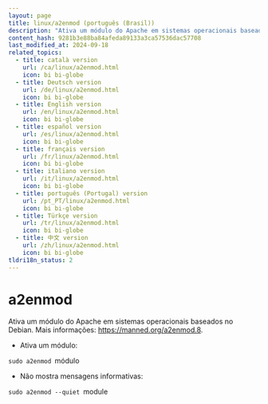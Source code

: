 ```yaml
---
layout: page
title: linux/a2enmod (português (Brasil))
description: "Ativa um módulo do Apache em sistemas operacionais baseados no Debian."
content_hash: 9281b3e88ba84afeda89133a3ca57536dac57708
last_modified_at: 2024-09-18
related_topics:
  - title: català version
    url: /ca/linux/a2enmod.html
    icon: bi bi-globe
  - title: Deutsch version
    url: /de/linux/a2enmod.html
    icon: bi bi-globe
  - title: English version
    url: /en/linux/a2enmod.html
    icon: bi bi-globe
  - title: español version
    url: /es/linux/a2enmod.html
    icon: bi bi-globe
  - title: français version
    url: /fr/linux/a2enmod.html
    icon: bi bi-globe
  - title: italiano version
    url: /it/linux/a2enmod.html
    icon: bi bi-globe
  - title: português (Portugal) version
    url: /pt_PT/linux/a2enmod.html
    icon: bi bi-globe
  - title: Türkçe version
    url: /tr/linux/a2enmod.html
    icon: bi bi-globe
  - title: 中文 version
    url: /zh/linux/a2enmod.html
    icon: bi bi-globe
tldri18n_status: 2
---
```

# a2enmod

Ativa um módulo do Apache em sistemas operacionais baseados no Debian.
Mais informações: <https://manned.org/a2enmod.8>.

- Ativa um módulo:

`sudo a2enmod `<span class="tldr-var badge badge-pill bg-dark-lm bg-white-dm text-white-lm text-dark-dm font-weight-bold">módulo</span>

- Não mostra mensagens informativas:

`sudo a2enmod --quiet `<span class="tldr-var badge badge-pill bg-dark-lm bg-white-dm text-white-lm text-dark-dm font-weight-bold">module</span>
